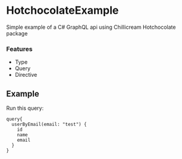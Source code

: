 # HotchocolateExample

Simple example of a C# GraphQL api using Chillicream Hotchocolate package

### Features
- Type
- Query
- Directive


## Example
Run this query:

```
query{
  userByEmail(email: "test") {
    id
    name
    email
  }
}
```

